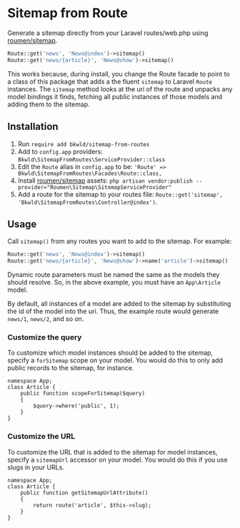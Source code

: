 # Sitemap from Route

Generate a sitemap directly from your Laravel routes/web.php using [roumen/sitemap](https://github.com/Laravelium/laravel-sitemap).

```php
Route::get('news', 'News@index')->sitemap()
Route::get('news/{article}', 'News@show')->sitemap()
```

This works because, during install, you change the Route facade to point to a class of this package that adds a the fluent `sitemap` to Laravel `Route` instances.  The `sitemap` method looks at the uri of the route and unpacks any model bindings it finds, fetching all public instances of those models and adding them to the sitemap.


## Installation

1. Run `require add bkwld/sitemap-from-routes`
2. Add to `config.app` providers: `Bkwld\SitemapFromRoutes\ServiceProvider::class`
3. Edit the `Route` alias in `config.app` to be: `'Route' => Bkwld\SitemapFromRoutes\Facades\Route::class,`
4. Install [roumen/sitemap](https://github.com/Laravelium/laravel-sitemap) assets: `php artisan vendor:publish --provider="Roumen\Sitemap\SitemapServiceProvider"`
5. Add a route for the sitemap to your routes file: `Route::get('sitemap', 'Bkwld\SitemapFromRoutes\Controller@index')`.


## Usage

Call `sitemap()` from any routes you want to add to the sitemap.  For example:

```php
Route::get('news', 'News@index')->sitemap()
Route::get('news/{article}', 'News@show')->name('article')->sitemap()
```

Dynamic route parameters must be named the same as the models they should resolve.  So, in the above example, you must have an `App\Article` model.  

By default, all instances of a model are added to the sitemap by substituting the id of the model into the uri.  Thus, the example route would generate `news/1`, `news/2`, and so on.

### Customize the query

To customize which model instances should be added to the sitemap, specify a `forSitemap` scope on your model.  You would do this to only add public records to the sitemap, for instance.

```
namespace App;
class Article {
    public function scopeForSitemap($query)
    {
        $query->where('public', 1);
    }
}
```

### Customize the URL

To customize the URL that is added to the sitemap for model instances, specify a `sitemapUrl` accessor on your model.  You would do this if you use slugs in your URLs.

```
namespace App;
class Article {
    public function getSitemapUrlAttribute()
    {
        return route('article', $this->slug);
    }
}
```
